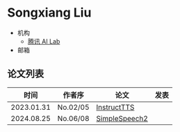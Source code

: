 # Songxiang Liu

- 机构
  - [腾讯 AI Lab](../Institutions/CHN-TecentAI.md)
- 邮箱

## 论文列表

| 时间 | 作者序 | 论文 | 发表 |
|:-:|:-:|---|---|
| 2023.01.31 | No.02/05 | [InstructTTS](../Models/Prompt/2023.01.31_InstructTTS.md) |
| 2024.08.25 | No.06/08 | [SimpleSpeech2](../Models/Diffusion/2024.08.25_SimpleSpeech2.md) |